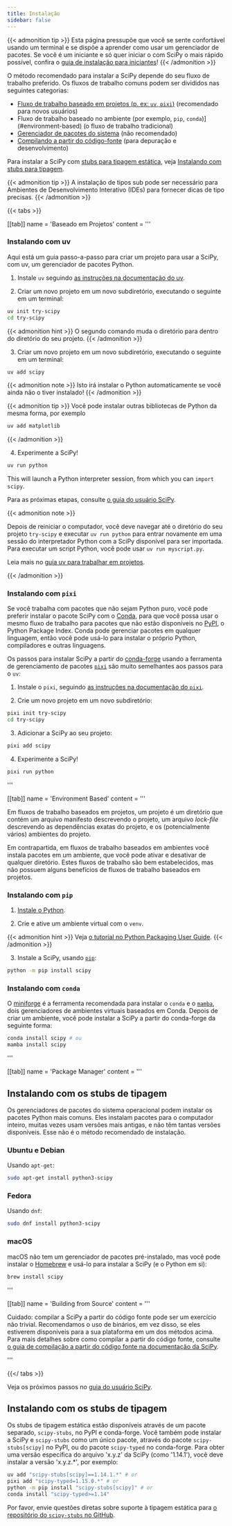 ```yaml
---
title: Instalação
sidebar: false
---
```


{{< admonition tip >}}
Esta página pressupõe que você se sente confortável usando um terminal e se dispõe a aprender como usar um gerenciador de pacotes. Se você é um iniciante e só quer iniciar o
com SciPy o mais rápido possível, confira o
[guia de instalação para iniciantes](./beginner-install.md)!
{{< /admonition >}}

O método recomendado para instalar a SciPy depende do seu fluxo de trabalho preferido.
Os fluxos de trabalho comuns podem ser divididos nas seguintes categorias:

- [Fluxo de trabalho baseado em projetos (p. ex: `uv`, `pixi`)](#project-based) (recomendado para novos usuários)
- Fluxo de trabalho baseado no ambiente (por exemplo, `pip`, `conda`)](#environment-based) (o fluxo de trabalho tradicional)
- [Gerenciador de pacotes do sistema](#system-package-managers) (não recomendado)
- [Compilando a partir do código-fonte](#building-from-source) (para depuração e desenvolvimento)

Para instalar a SciPy com [stubs para tipagem estática][static type stubs], veja [Instalando com stubs para tipagem](#type-stubs).

[static type stubs]: https://typing.readthedocs.io/en/latest/guides/libraries.html

{{< admonition tip >}}
A instalação de tipos sub pode ser necessário para
Ambientes de Desenvolvimento Interativo (IDEs) para fornecer dicas de tipo precisas.
{{< /admonition >}}

{{< tabs >}}

[[tab]]
name = 'Baseado em Projetos'
content = '''
<a name="project-based"></a>

### Instalando com uv

Aqui está um guia passo-a-passo para criar um projeto para usar a SciPy, com uv,
um gerenciador de pacotes Python.

1. Instale `uv` seguindo [as instruções na documentação do uv](https://docs.astral.sh/uv/getting-started/installation/).

2. Criar um novo projeto em um novo subdiretório, executando o seguinte em um terminal:

```bash
uv init try-scipy
cd try-scipy
```

{{< admonition hint >}}
O segundo comando muda o diretório para dentro do diretório do seu projeto.
{{< /admonition >}}

3. Criar um novo projeto em um novo subdiretório, executando o seguinte em um terminal:

```bash
uv add scipy
```

{{< admonition note >}}
Isto irá instalar o Python automaticamente se você ainda não o tiver instalado!
{{< /admonition >}}

{{< admonition tip >}}
Você pode instalar outras bibliotecas de Python da mesma forma, por exemplo

```bash
uv add matplotlib
```

{{< /admonition >}}

4. Experimente a SciPy!

```bash
uv run python
```

This will launch a Python interpreter session, from which you can `import scipy`.

<!-- prettier-ignore-end -->

Para as próximas etapas, consulte [o guia do usuário SciPy][scipy-user-guide].

[scipy-user-guide]: https://docs.conda.io/projects/conda/en/latest/index.html

{{< admonition note >}}

Depois de reiniciar o computador, você deve navegar até o diretório do seu projeto `try-scipy`
e executar `uv run python` para entrar novamente em uma sessão do interpretador Python
com a SciPy disponível para ser importada.
Para executar um script Python, você pode usar `uv run myscript.py`.

Leia mais no [guia uv para trabalhar em projetos][uv-projects].

[uv-projects]: https://docs.astral.sh/uv/guides/projects/

{{< /admonition >}}

### Instalando com `pixi`

Se você trabalha com pacotes que não sejam Python puro, você pode preferir instalar o pacote SciPy com o [Conda], para que você possa usar o mesmo fluxo de trabalho para pacotes que
não estão disponíveis no [PyPI](https://pypi.org/), o Python Package Index.
Conda pode gerenciar pacotes em qualquer linguagem, então você pode usá-lo para instalar o próprio Python, compiladores e outras linguagens.

[Conda]: https://docs.conda.io/projects/conda/en/latest/index.html

Os passos para instalar SciPy a partir do [conda-forge] usando a ferramenta
de gerenciamento de pacotes [`pixi`] são muito semelhantes aos passos para o `uv`:

[conda-forge]: https://conda-forge.org/
[`pixi`]: https://pixi.sh/latest/

1. Instale o `pixi`, seguindo [as instruções na documentação do `pixi`][install-pixi].

[install-pixi]: https://pixi.sh/latest/

2. Crie um novo projeto em um novo subdiretório:

```bash
pixi init try-scipy
cd try-scipy
```

3. Adicionar a SciPy ao seu projeto:

```bash
pixi add scipy
```

4. Experimente a SciPy!

```bash
pixi run python
```

'''

[[tab]]
name = 'Environment Based'
content = '''
<a name="environment-based"></a>

Em fluxos de trabalho baseados em projetos, um projeto é um diretório que contém um arquivo manifesto descrevendo o projeto, um arquivo <i>lock-file</i> descrevendo as dependências exatas do projeto, e os (potencialmente vários) ambientes do projeto.

Em contrapartida, em fluxos de trabalho baseados em ambientes você instala pacotes em um ambiente, que você pode ativar e desativar de qualquer diretório.
Estes fluxos de trabalho são bem estabelecidos, mas não possuem alguns benefícios de fluxos de trabalho baseados em projetos.

### Instalando com `pip`

<!-- prettier-ignore-start -->

1. [Instale o Python](https://www.python.org/downloads/).

2. Crie e ative um ambiente virtual com o `venv`.

{{< admonition hint >}}
Veja [o tutorial no Python Packaging User Guide](https://packaging.python.org/en/latest/tutorials/installing-packages/#creating-virtual-environments).
{{< /admonition >}}

3. Instale a SciPy, usando [`pip`]:

```bash
python -m pip install scipy
```
<!-- prettier-ignore-end -->

[`pip`]: https://pip.pypa.io/en/stable/getting-started/

### Instalando com `conda`

O [miniforge] é a ferramenta recomendada para instalar o `conda` e o [`mamba`],
dois gerenciadores de ambientes virtuais baseados em Conda.
Depois de criar um ambiente, você pode instalar a SciPy a partir do conda-forge da seguinte forma:

```bash
conda install scipy # ou
mamba install scipy
```

[Miniforge]: https://conda-forge.org/download/

[`mamba`]: https://mamba.readthedocs.io/en/latest/
'''

[[tab]]
name = 'Package Manager'
content = '''
<a name="system-package-managers"></a>

## Instalando com os stubs de tipagem

Os gerenciadores de pacotes do sistema operacional podem instalar os pacotes Python mais comuns.
Eles instalam pacotes para o computador inteiro, muitas vezes usam versões mais antigas,
e não têm tantas versões disponíveis. Esse não é o método recomendado de instalação.

### Ubuntu e Debian

Usando `apt-get`:

```bash
sudo apt-get install python3-scipy
```

### Fedora

Usando `dnf`:

```bash
sudo dnf install python3-scipy
```

### macOS

macOS não tem um gerenciador de pacotes pré-instalado, mas você pode instalar o
[Homebrew](https://brew.sh/) e usá-lo para instalar a SciPy (e o Python em si):

```bash
brew install scipy
```

'''

[[tab]]
name = 'Building from Source'
content = '''
<a name="building-from-source"></a>

Cuidado: compilar a SciPy a partir do código fonte pode ser um exercício não trivial. Recomendamos o uso de binários, em vez disso, se eles estiverem disponíveis para a sua plataforma em um dos métodos acima.
Para mais detalhes sobre como compilar a partir do código fonte, consulte [o guia de compilação a partir do código fonte na documentação da SciPy][building-docs].

[building-docs]: https://scipy.github.io/devdocs/building/index.html

'''

{{</ tabs >}}

Veja os próximos passos no [guia do usuário SciPy](https://docs.scipy.org/doc/scipy/tutorial/).

<a name="type-stubs"></a>

## Instalando com os stubs de tipagem

Os stubs de tipagem estática estão disponíveis através de um pacote separado, `scipy-stubs`, no PyPI e conda-forge.
Você também pode instalar a SciPy e `scipy-stubs` como um único pacote,
através do pacote `scipy-stubs[scipy]` no PyPI, ou do pacote `scipy-typed`
no conda-forge.
Para obter uma versão específica do arquivo 'x.y.z' da SciPy (como '1.14.1'),
você deve instalar a versão 'x.y.z.\*', por exemplo:

```bash
uv add "scipy-stubs[scipy]==1.14.1.*" # or
pixi add "scipy-typed=1.15.0.*" # or
python -m pip install "scipy-stubs[scipy]" # or
conda install "scipy-typed>=1.14"
```

Por favor, envie questões diretas sobre suporte à tipagem estática para
[o repositório do `scipy-stubs` no GitHub](https://github.com/jorenham/scipy-stubs).
